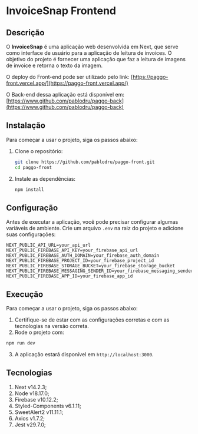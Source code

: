 # InvoiceSnap Frontend

## Descrição

O **InvoiceSnap** é uma aplicação web desenvolvida em Next, que serve como interface de usuário para a aplicação de leitura de invoices. O objetivo do projeto é fornecer uma aplicação que faz a leitura de imagens de invoice e retorna o texto da imagem.

O deploy do Front-end pode ser utilizado pelo link: [https://paggo-front.vercel.app/](https://paggo-front.vercel.app/)

O Back-end dessa aplicação está disponível em: [https://www.github.com/pablodru/paggo-back](https://www.github.com/pablodru/paggo-back)

## Instalação

Para começar a usar o projeto, siga os passos abaixo:

1. Clone o repositório:
    ```bash
    git clone https://github.com/pablodru/paggo-front.git
    cd paggo-front
    ```

2. Instale as dependências:
    ```bash
    npm install
    ```

## Configuração

Antes de executar a aplicação, você pode precisar configurar algumas variáveis de ambiente. Crie um arquivo `.env` na raiz do projeto e adicione suas configurações:

```env
NEXT_PUBLIC_API_URL=your_api_url
NEXT_PUBLIC_FIREBASE_API_KEY=your_firebase_api_url
NEXT_PUBLIC_FIREBASE_AUTH_DOMAIN=your_firebase_auth_domain
NEXT_PUBLIC_FIREBASE_PROJECT_ID=your_firebase_project_id
NEXT_PUBLIC_FIREBASE_STORAGE_BUCKET=your_firebase_storage_bucket
NEXT_PUBLIC_FIREBASE_MESSAGING_SENDER_ID=your_firebase_messaging_sender_id
NEXT_PUBLIC_FIREBASE_APP_ID=your_firebase_app_id
```

## Execução

Para começar a usar o projeto, siga os passos abaixo:

1. Certifique-se de estar com as configurações corretas e com as tecnologias na versão correta.
2. Rode o projeto com:
```bash
npm run dev
```
3. A aplicação estará disponível em `http://localhost:3000`.

## Tecnologias

1. Next v14.2.3;
2. Node v18.17.0;
3. Firebase v10.12.2;
4. Styled-Components v6.1.11;
5. SweetAlert2 v11.11.1;
6. Axios v1.7.2;
7. Jest v29.7.0;



